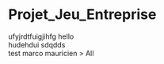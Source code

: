 Projet_Jeu_Entreprise
=====================
ufyjrdtfuigjihfg
hello  
hudehdui
sdqdds  
test marco
mauricien > All